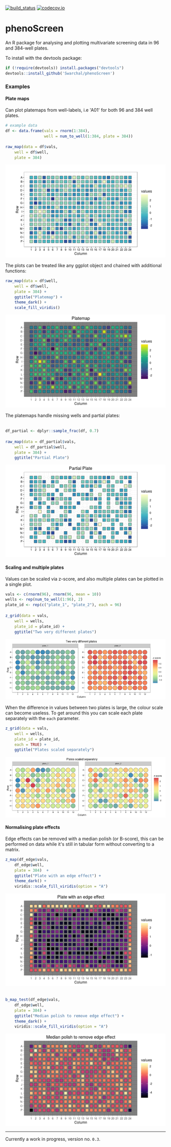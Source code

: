 [![build_status](https://travis-ci.org/Swarchal/phenoScreen.svg?branch=master)](https://travis-ci.org/Swarchal/phenoScreen/)
[![codecov.io](https://codecov.io/github/Swarchal/phenoScreen/coverage.svg?branch=master)](https://codecov.io/github/Swarchal/phenoScreen?branch=master)

# phenoScreen

An R package for analysing and plotting multivariate screening data in 96 and 384-well plates.

To install with the devtools package:

```r
if (!require(devtools)) install.packages("devtools")
devtools::install_github('Swarchal/phenoScreen')
```

### Examples

#### Plate maps

Can plot platemaps from well-labels, i.e 'A01' for both 96 and 384 well plates.

```r
# example data
df <- data.frame(vals = rnorm(1:384),
                 well = num_to_well(1:384, plate = 384))

raw_map(data = df$vals,
	well = df$well,
	plate = 384)
```

![example plate](/graphics/example_plate.png)

The plots can be treated like any ggplot object and chained with additional functions:

```r
raw_map(data = df$well,
	well = df$well,
	plate = 384) +
    ggtitle("Platemap") + 
    theme_dark() + 
    scale_fill_viridis()
```

![example_plate2](/graphics/example_plate_2.png)


The platemaps handle missing wells and partial plates:
```r

df_partial <- dplyr::sample_frac(df, 0.7)

raw_map(data = df_partial$vals,
	well = df_partial$well,
	plate = 384) +
    ggtitle("Partial Plate")
```

![partial_plate](/graphics/partial_plate.png)

#### Scaling and multiple plates

Values can be scaled via z-score, and also multiple plates can be plotted in a single plot.

```r
vals <- c(rnorm(96), rnorm(96, mean = 10))
wells <- rep(num_to_well(1:96), 2)
plate_id <- rep(c("plate_1", "plate_2"), each = 96)

z_grid(data = vals, 
	well = wells,
	plate_id = plate_id) + 
    ggtitle("Two very different plates")
```

![different_plates](/graphics/different_plates.png)

When the difference in values between two plates is large, the colour scale can become useless. To get around this you can scale each plate separately with the `each` parameter.

```r
z_grid(data = vals,
	well = wells,
	plate_id = plate_id,
	each = TRUE) + 
    ggtitle("Plates scaled separately")
```

![different_each](/graphics/different_each.png)

#### Normalising plate effects

Edge effects can be removed with a median polish (or B-score), this can be performed on data while it's still in tabular form without converting to a matrix.
```r
z_map(df_edge$vals,
	df_edge$well,
	plate = 384)  +
    ggtitle("Plate with an edge effect") +
    theme_dark() + 
    viridis::scale_fill_viridis(option = "A")
```

![edge_plate](/graphics/edge_plate.png)

```r

b_map_test(df_edge$vals,
	df_edge$well,
	plate = 384) + 
    ggtitle("Median polish to remove edge effect") +
    theme_dark() + 
    viridis::scale_fill_viridis(option = "A")
```

![edge_fixed](/graphics/edge_fixed.png)

------------

Currently a work in progress, version no. `0.3`.
